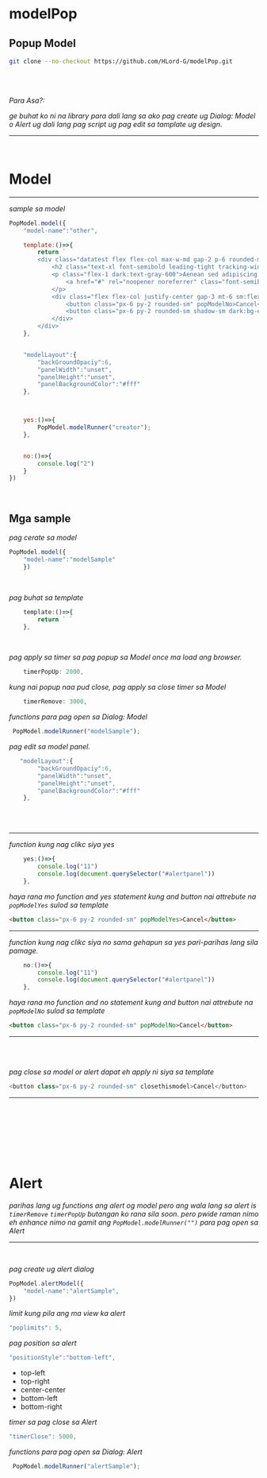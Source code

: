 # modelPop
 
## Popup Model


```bash
git clone --no-checkout https://github.com/HLord-G/modelPop.git
```

<br><br>

_*Para Asa?:*_

*ge buhat ko ni na library para dali lang sa ako pag create ug Dialog: Model o Alert ug dali lang pag script ug pag edit sa tamplate ug design.*

---

<br>

# Model

---

*sample sa model*
```js
PopModel.model({
    "model-name":"other",

    template:()=>{
        return `
        <div class="datatest flex flex-col max-w-md gap-2 p-6 rounded-md shadow-md dark:bg-gray-50 dark:text-gray-800">
            <h2 class="text-xl font-semibold leading-tight tracking-wide">Quis vel eros donec ac odio tempor.</h2>
            <p class="flex-1 dark:text-gray-600">Aenean sed adipiscing diam donec adipiscing tristique risus. Donec pretium vulputate sapien nec sagittis aliquam malesuada.
                <a href="#" rel="noopener noreferrer" class="font-semibold dark:text-emerald-600">Learn more</a>
            </p>
            <div class="flex flex-col justify-center gap-3 mt-6 sm:flex-row">
                <button class="px-6 py-2 rounded-sm" popModelNo>Cancel</button>
                <button class="px-6 py-2 rounded-sm shadow-sm dark:bg-emerald-600 dark:text-gray-50">Agree</button>
            </div>
        </div>`
    },


    "modelLayout":{
        "backGroundOpaciy":6,
        "panelWidth":"unset",
        "panelHeight":"unset",
        "panelBackgroundColor":"#fff"        
    },



    yes:()=>{
        PopModel.modelRunner("creator");
    },


    no:()=>{
        console.log("2")
    }
})
```

<br>

## Mga sample

*pag cerate sa model*
```js
PopModel.model({
    "model-name":"modelSample"
    })
```
<br>

*pag buhat sa template*
```js
    template:()=>{
        return ` `
    },
```
<br>

*pag apply sa timer sa pag popup sa Model once ma load ang browser.*
```js
    timerPopUp: 2000,  
```


*kung nai popup naa pud close, pag apply sa close timer sa Model*

```js
    timerRemove: 3000,  
```


*functions para pag open sa Dialog: Model*
```js
 PopModel.modelRunner("modelSample");
```


*pag edit sa model panel.*
```js
   "modelLayout":{
        "backGroundOpaciy":6,
        "panelWidth":"unset",
        "panelHeight":"unset",
        "panelBackgroundColor":"#fff"        
    },
```

<br><br>

---

*function kung nag clikc siya yes*
```js
    yes:()=>{
        console.log("11")
        console.log(document.querySelector("#alertpanel"))
    },
```
*haya rana mo function and yes statement kung and button nai attrebute na `popModelYes` sulod sa template*

```html
<button class="px-6 py-2 rounded-sm" popModelYes>Cancel</button>
```


---

*function kung nag clikc siya no sama gehapun sa yes pari-parihas lang sila pamage.*
```js
    no:()=>{
        console.log("11")
        console.log(document.querySelector("#alertpanel"))
    },
```
*haya rana mo function and no statement kung and button nai attrebute na `popModelNo` sulod sa template*

```html
<button class="px-6 py-2 rounded-sm" popModelNo>Cancel</button>
```

---

<br><br>

*pag close sa model or alert dapat eh apply ni siya sa template*

```js
<button class="px-6 py-2 rounded-sm" closethismodel>Cancel</button>
```


---

<br><br><br><br><br><br>

# Alert

*parihas lang ug functions ang alert og model pero ang wala lang sa alert is `timerRemove` `timerPopUp` butangan ko rana sila soon. pero pwide raman nimo eh enhance nimo na gamit ang `PopModel.modelRunner("")` para pag open sa Alert*

---

<br>

*pag create ug alert dialog*
```js
PopModel.alertModel({
    "model-name":"alertSample",
})
```

*limit kung pila ang ma view ka alert*
```js
"poplimits": 5,
```

*pag position sa alert*
```js
"positionStyle":"bottom-left",
```

* top-left
* top-right
* center-center
* bottom-left
* bottom-right


*timer sa pag close sa Alert*
```js
"timerClose": 5000,
```


*functions para pag open sa Dialog: Alert*
```js
 PopModel.modelRunner("alertSample");
```